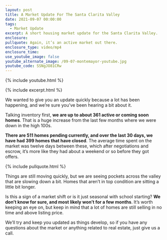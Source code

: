 ```yaml
---
layout: post
title: A Market Update For The Santa Clarita Valley
date: 2021-09-07 00:00:00
tags:
  - Market Update
excerpt: A short housing market update for the Santa Clarita Valley.
enclosure:
pullquote: Again, it’s an active market out there.
enclosure_type: video/mp4
enclosure_time:
use_youtube_image: false
youtube_alternate_image: /09-07-montemayor-youtube.jpg
youtube_code: SSNgJO81CRw
---
```

{% include youtube.html %}

{% include excerpt.html %}

We wanted to give you an update quickly because a lot has been happening, and we’re sure you’ve been hearing a bit about it.

Talking inventory first, **we are up to about 361 active or coming soon homes**. That is a huge increase from the last few months where we were down in the high 100s.

**There are 511 homes pending currently, and over the last 30 days, we have had 399 homes that have closed**. The average time spent on the market was twelve days between these, which after negotiations and escrow, it’s more like they had about a weekend or so before they got offers.

{% include pullquote.html %}

Things are still moving quickly, but we are seeing pockets across the valley that are slowing down a bit. Homes that aren’t in top condition are sitting a little bit longer.

Is this a sign of a market shift or is it just seasonal with school starting? **We don’t know for sure, and most likely won’t for a few months**. It’s worth keeping an eye on, but keep in mind that a lot of homes are still selling in no time and above listing price.

We’ll try and keep you updated as things develop, so if you have any questions about the market or anything related to real estate, just give us a call.
